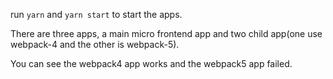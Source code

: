 run `yarn` and `yarn start` to start the apps.

There are three apps, a main micro frontend app and two child app(one use webpack-4 and the other is webpack-5).

You can see the webpack4 app works and the webpack5 app failed.

